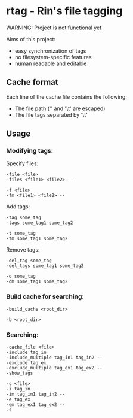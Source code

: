 # rtag - Rin's file tagging

WARNING: Project is not functional yet

Aims of this project:
- easy synchronization of tags
- no filesystem-specific features
- human readable and editable

## Cache format

Each line of the cache file contains the following:

- The file path ('\' and '\t' are escaped)
- The file tags separated by '\t'

## Usage

### Modifying tags:

Specify files:

```
-file <file>
-files <file1> <file2> --

-f <file>
-fm <file1> <file2> --
```

Add tags:

```
-tag some_tag
-tags some_tag1 some_tag2

-t some_tag
-tm some_tag1 some_tag2
```

Remove tags:

```
-del_tag some_tag
-del_tags some_tag1 some_tag2

-d some_tag
-dm some_tag1 some_tag2
```

### Build cache for searching:

```
-build_cache <root_dir>

-b <root_dir>
```

### Searching:

```
-cache_file <file>
-include tag_in
-include_multiple tag_in1 tag_in2 --
-exclude tag_ex
-exclude_multiple tag_ex1 tag_ex2 --
-show_tags

-c <file>
-i tag_in
-im tag_in1 tag_in2 --
-e tag_ex
-em tag_ex1 tag_ex2 --
-s
```
